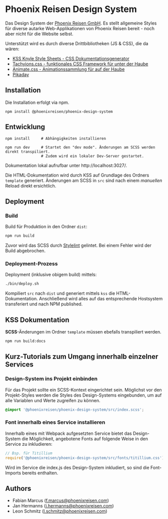 # Phoenix Reisen Design System

Das Design System der [Phoenix Reisen GmbH](https://www.phoenixreisen.com). Es stellt allgemeine Styles für diverse autarke Web-Applikationen von Phoenix Reisen bereit - noch aber nicht für die Website selbst.

Unterstützt wird es durch diverse Drittbibliotheken (JS & CSS), die da wären:

- [KSS Knyle Style Sheets - CSS Dokumentationsgenerator](https://warpspire.com/kss/)
- [Tachyions.css - funktionales CSS Framework für unter der Haube](https://tachyons.io/)
- [Animate.css - Animationssammlung für auf der Haube](https://daneden.github.io/animate.css/)
- [Pikaday](https://pikaday.com/)

## Installation

Die Installation erfolgt via npm.

```
npm install @phoenixreisen/phoenix-design-system
```

## Entwicklung 

```
npm install     # Abhängigkeiten installieren

npm run dev     # Startet den "dev mode". Änderungen am SCSS werden direkt transpiliert.
                # Zudem wird ein lokaler Dev-Server gestartet.
```

Dokumentation lokal aufrufbar unter http://localhost:3027/.

Die HTML-Dokumentation wird durch KSS auf Grundlage des Ordners ```template``` generiert. Änderungen am SCSS in ```src``` sind nach einem *manuellen* Reload direkt ersichtlich.

## Deployment

### Build

Build für Produktion in den Ordner ```dist```:

```bash
npm run build
```

Zuvor wird das SCSS durch [Stylelint](https://github.com/stylelint/stylelint) gelintet. Bei einem Fehler
wird der Build abgebrochen.

### Deployment-Prozess

Deployment (inklusive obigem build) mittels:

```bash
./bin/deploy.sh
```

Kompiliert ```src``` nach ```dist``` und generiert mittels ```kss``` die HTML-Dokumentation. Anschließend wird alles auf das entsprechende Hostsystem transferiert und nach NPM published.

## KSS Dokumentation

**SCSS**-Änderungen im Ordner ```template``` müssen ebefalls transpiliert werden.

```bash
npm run build:docs
```

## Kurz-Tutorials zum Umgang innerhalb einzelner Services

### Design-System ins Projekt einbinden

Für das Projekt sollte ein SCSS-Kontext eingerichtet sein. Möglichst vor den Projekt-Styles werden die Styles des Design-Systems eingebunden, um auf alle Variablen und Werte zugreifen zu können.

```scss
@import '@phoenixreisen/phoenix-design-system/src/index.scss';
```

### Font innerhalb eines Service installieren

Innerhalb eines mit Webpack aufgesetzten Service bietet das Design-System die Möglichkeit, angebotene Fonts auf folgende Weise in den Service zu inkludieren:

```js
// Bsp. für Titillium
require('@phoenixreisen/phoenix-design-system/src/fonts/titillium.css');
```

Wird im Service die index.js des Design-System inkludiert, so sind die Font-Imports bereits enthalten.

## Authors

* Fabian Marcus (<f.marcus@phoenixreisen.com>)
* Jan Hermanns (<j.hermanns@phoenixreisen.com>)
* Leon Schmitz (<l.schmitz@phoenixreisen.com>)